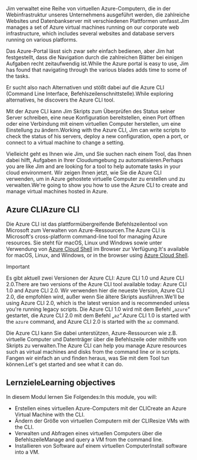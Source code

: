 <span data-ttu-id="8a00e-101">Jim verwaltet eine Reihe von virtuellen Azure-Computern, die in der Webinfrastruktur unseres Unternehmens ausgeführt werden, die zahlreiche Websites und Datenbankserver mit verschiedenen Plattformen umfasst.</span><span class="sxs-lookup"><span data-stu-id="8a00e-101">Jim manages a set of Azure virtual machines running on our corporate web infrastructure, which includes several websites and database servers running on various platforms.</span></span> 

<span data-ttu-id="8a00e-102">Das Azure-Portal lässt sich zwar sehr einfach bedienen, aber Jim hat festgestellt, dass die Navigation durch die zahlreichen Blätter bei einigen Aufgaben recht zeitaufwendig ist.</span><span class="sxs-lookup"><span data-stu-id="8a00e-102">While the Azure portal is easy to use, Jim has found that navigating through the various blades adds time to some of the tasks.</span></span> 

<span data-ttu-id="8a00e-103">Er sucht also nach Alternativen und stößt dabei auf die Azure CLI (Command Line Interface, Befehlszeilenschnittstelle).</span><span class="sxs-lookup"><span data-stu-id="8a00e-103">While exploring alternatives, he discovers the Azure CLI tool.</span></span>

<span data-ttu-id="8a00e-104">Mit der Azure CLI kann Jim Skripts zum Überprüfen des Status seiner Server schreiben, eine neue Konfiguration bereitstellen, einen Port öffnen oder eine Verbindung mit einem virtuellen Computer herstellen, um eine Einstellung zu ändern.</span><span class="sxs-lookup"><span data-stu-id="8a00e-104">Working with the Azure CLI, Jim can write scripts to check the status of his servers, deploy a new configuration, open a port, or connect to a virtual machine to change a setting.</span></span>

<span data-ttu-id="8a00e-105">Vielleicht geht es Ihnen wie Jim, und Sie suchen nach einem Tool, das Ihnen dabei hilft, Aufgaben in Ihrer Cloudumgebung zu automatisieren.</span><span class="sxs-lookup"><span data-stu-id="8a00e-105">Perhaps you are like Jim and are looking for a tool to help automate tasks in your cloud environment.</span></span> <span data-ttu-id="8a00e-106">Wir zeigen Ihnen jetzt, wie Sie die Azure CLI verwenden, um in Azure gehostete virtuelle Computer zu erstellen und zu verwalten.</span><span class="sxs-lookup"><span data-stu-id="8a00e-106">We're going to show you how to use the Azure CLI to create and manage virtual machines hosted in Azure.</span></span> 

## <a name="azure-cli"></a><span data-ttu-id="8a00e-107">Azure CLI</span><span class="sxs-lookup"><span data-stu-id="8a00e-107">Azure CLI</span></span>

<span data-ttu-id="8a00e-108">Die Azure CLI ist das plattformübergreifende Befehlszeilentool von Microsoft zum Verwalten von Azure-Ressourcen.</span><span class="sxs-lookup"><span data-stu-id="8a00e-108">The Azure CLI is Microsoft's cross-platform command-line tool for managing Azure resources.</span></span> <span data-ttu-id="8a00e-109">Sie steht für macOS, Linux und Windows sowie unter Verwendung von [Azure Cloud Shell](https://docs.microsoft.com/azure/cloud-shell/overview) im Browser zur Verfügung.</span><span class="sxs-lookup"><span data-stu-id="8a00e-109">It's available for macOS, Linux, and Windows, or in the browser using [Azure Cloud Shell](https://docs.microsoft.com/azure/cloud-shell/overview).</span></span>

> [!IMPORTANT]
> <span data-ttu-id="8a00e-110">Es gibt aktuell zwei Versionen der Azure CLI: Azure CLI 1.0 und Azure CLI 2.0.</span><span class="sxs-lookup"><span data-stu-id="8a00e-110">There are two versions of the Azure CLI tool available today: Azure CLI 1.0 and Azure CLI 2.0.</span></span> <span data-ttu-id="8a00e-111">Wir verwenden hier die neueste Version, Azure CLI 2.0, die empfohlen wird, außer wenn Sie ältere Skripts ausführen.</span><span class="sxs-lookup"><span data-stu-id="8a00e-111">We'll be using Azure CLI 2.0, which is the latest version and is recommended unless you're running legacy scripts.</span></span> <span data-ttu-id="8a00e-112">Die Azure CLI 1.0 wird mit dem Befehl „`azure`“ gestartet, die Azure CLI 2.0 mit dem Befehl „`az`“.</span><span class="sxs-lookup"><span data-stu-id="8a00e-112">Azure CLI 1.0 is started with the `azure` command, and Azure CLI 2.0 is started with the `az` command.</span></span> 

<span data-ttu-id="8a00e-113">Die Azure CLI kann Sie dabei unterstützen, Azure-Ressourcen wie z.B. virtuelle Computer und Datenträger über die Befehlszeile oder mithilfe von Skripts zu verwalten.</span><span class="sxs-lookup"><span data-stu-id="8a00e-113">The Azure CLI can help you manage Azure resources such as virtual machines and disks from the command line or in scripts.</span></span> <span data-ttu-id="8a00e-114">Fangen wir einfach an und finden heraus, was Sie mit dem Tool tun können.</span><span class="sxs-lookup"><span data-stu-id="8a00e-114">Let's get started and see what it can do.</span></span>

## <a name="learning-objectives"></a><span data-ttu-id="8a00e-115">Lernziele</span><span class="sxs-lookup"><span data-stu-id="8a00e-115">Learning objectives</span></span>
<span data-ttu-id="8a00e-116">In diesem Modul lernen Sie Folgendes:</span><span class="sxs-lookup"><span data-stu-id="8a00e-116">In this module, you will:</span></span>

- <span data-ttu-id="8a00e-117">Erstellen eines virtuellen Azure-Computers mit der CLI</span><span class="sxs-lookup"><span data-stu-id="8a00e-117">Create an Azure Virtual Machine with the CLI.</span></span>
- <span data-ttu-id="8a00e-118">Ändern der Größe von virtuellen Computern mit der CLI</span><span class="sxs-lookup"><span data-stu-id="8a00e-118">Resize VMs with the CLI.</span></span>
- <span data-ttu-id="8a00e-119">Verwalten und Abfragen eines virtuellen Computers über die Befehlszeile</span><span class="sxs-lookup"><span data-stu-id="8a00e-119">Manage and query a VM from the command line.</span></span>
- <span data-ttu-id="8a00e-120">Installieren von Software auf einem virtuellen Computer</span><span class="sxs-lookup"><span data-stu-id="8a00e-120">Install software into a VM.</span></span>
